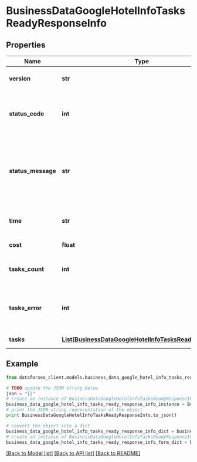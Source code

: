 # BusinessDataGoogleHotelInfoTasksReadyResponseInfo


## Properties

Name | Type | Description | Notes
------------ | ------------- | ------------- | -------------
**version** | **str** | the current version of the API | [optional] 
**status_code** | **int** | general status code you can find the full list of the response codes here | [optional] 
**status_message** | **str** | general informational message you can find the full list of general informational messages here | [optional] 
**time** | **str** | total execution time, seconds | [optional] 
**cost** | **float** | total tasks cost, USD | [optional] 
**tasks_count** | **int** | the number of tasks in the tasks array | [optional] 
**tasks_error** | **int** | the number of tasks in the tasks array returned with an error | [optional] 
**tasks** | [**List[BusinessDataGoogleHotelInfoTasksReadyTaskInfo]**](BusinessDataGoogleHotelInfoTasksReadyTaskInfo.md) | array of tasks | [optional] 

## Example

```python
from dataforseo_client.models.business_data_google_hotel_info_tasks_ready_response_info import BusinessDataGoogleHotelInfoTasksReadyResponseInfo

# TODO update the JSON string below
json = "{}"
# create an instance of BusinessDataGoogleHotelInfoTasksReadyResponseInfo from a JSON string
business_data_google_hotel_info_tasks_ready_response_info_instance = BusinessDataGoogleHotelInfoTasksReadyResponseInfo.from_json(json)
# print the JSON string representation of the object
print BusinessDataGoogleHotelInfoTasksReadyResponseInfo.to_json()

# convert the object into a dict
business_data_google_hotel_info_tasks_ready_response_info_dict = business_data_google_hotel_info_tasks_ready_response_info_instance.to_dict()
# create an instance of BusinessDataGoogleHotelInfoTasksReadyResponseInfo from a dict
business_data_google_hotel_info_tasks_ready_response_info_form_dict = business_data_google_hotel_info_tasks_ready_response_info.from_dict(business_data_google_hotel_info_tasks_ready_response_info_dict)
```
[[Back to Model list]](../README.md#documentation-for-models) [[Back to API list]](../README.md#documentation-for-api-endpoints) [[Back to README]](../README.md)


